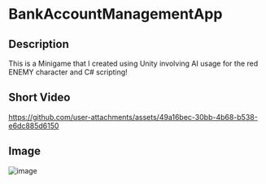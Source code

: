 
# BankAccountManagementApp
## Description
This is a Minigame that I created using Unity involving AI usage for the red ENEMY character and C# scripting!

## Short Video


https://github.com/user-attachments/assets/49a16bec-30bb-4b68-b538-e6dc885d6150


## Image


![image](https://github.com/user-attachments/assets/ec579347-8dac-48ee-9ed0-b359dfcb584b)


